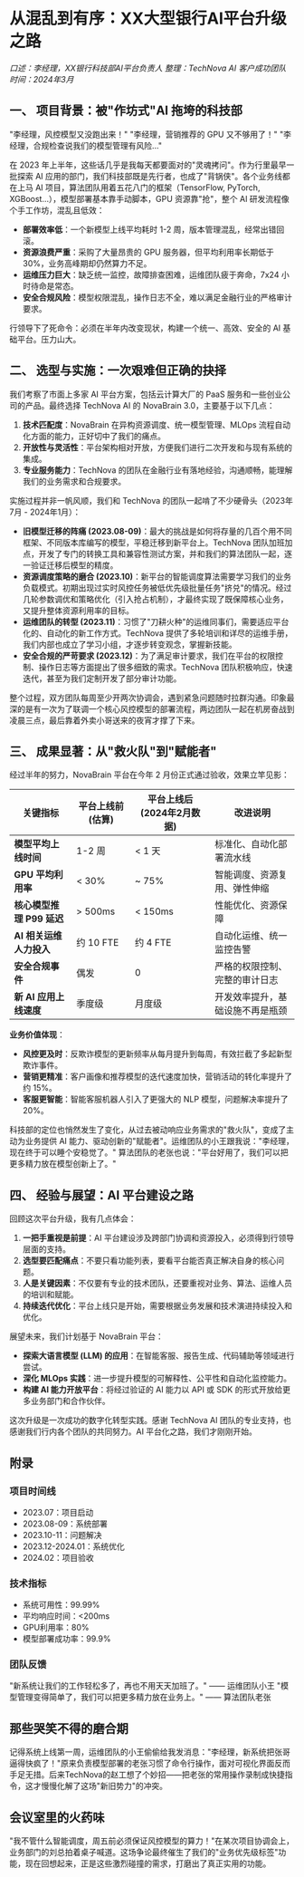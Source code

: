 # 从混乱到有序：XX大型银行AI平台升级之路

*口述：李经理，XX银行科技部AI平台负责人*
*整理：TechNova AI 客户成功团队*
*时间：2024年3月*

## 一、 项目背景：被"作坊式"AI 拖垮的科技部

"李经理，风控模型又没跑出来！" "李经理，营销推荐的 GPU 又不够用了！" "李经理，合规检查说我们的模型管理有风险…"

在 2023 年上半年，这些话几乎是我每天都要面对的"灵魂拷问"。作为行里最早一批探索 AI 应用的部门，我们科技部既是先行者，也成了"背锅侠"。各个业务线都在上马 AI 项目，算法团队用着五花八门的框架（TensorFlow, PyTorch, XGBoost…），模型部署基本靠手动脚本，GPU 资源靠"抢"，整个 AI 研发流程像个手工作坊，混乱且低效：

*   **部署效率低**：一个新模型上线平均耗时 1-2 周，版本管理混乱，经常出错回滚。
*   **资源浪费严重**：采购了大量昂贵的 GPU 服务器，但平均利用率长期低于 30%，业务高峰期却仍然算力不足。
*   **运维压力巨大**：缺乏统一监控，故障排查困难，运维团队疲于奔命，7x24 小时待命是常态。
*   **安全合规风险**：模型权限混乱，操作日志不全，难以满足金融行业的严格审计要求。

行领导下了死命令：必须在半年内改变现状，构建一个统一、高效、安全的 AI 基础平台。压力山大。

## 二、 选型与实施：一次艰难但正确的抉择

我们考察了市面上多家 AI 平台方案，包括云计算大厂的 PaaS 服务和一些创业公司的产品。最终选择 TechNova AI 的 NovaBrain 3.0，主要基于以下几点：

1.  **技术匹配度**：NovaBrain 在异构资源调度、统一模型管理、MLOps 流程自动化方面的能力，正好切中了我们的痛点。
2.  **开放性与灵活性**：平台架构相对开放，方便我们进行二次开发和与现有系统的集成。
3.  **专业服务能力**：TechNova 的团队在金融行业有落地经验，沟通顺畅，能理解我们的业务需求和合规要求。

实施过程并非一帆风顺，我们和 TechNova 的团队一起啃了不少硬骨头（2023年7月 - 2024年1月）：

*   **旧模型迁移的阵痛 (2023.08-09)**：最大的挑战是如何将存量的几百个用不同框架、不同版本库编写的模型，平稳迁移到新平台上。TechNova 团队加班加点，开发了专门的转换工具和兼容性测试方案，并和我们的算法团队一起，逐一验证迁移后模型的精度。
*   **资源调度策略的磨合 (2023.10)**：新平台的智能调度算法需要学习我们的业务负载模式。初期出现过实时风控任务被低优先级批量任务"挤兑"的情况。经过几轮参数调优和策略优化（引入抢占机制），才最终实现了既保障核心业务，又提升整体资源利用率的目标。
*   **运维团队的转型 (2023.11)**：习惯了"刀耕火种"的运维同事们，需要适应平台化的、自动化的新工作方式。TechNova 提供了多轮培训和详尽的运维手册，我们内部也成立了学习小组，才逐步转变观念，掌握新技能。
*   **安全合规的严苛要求 (2023.12)**：为了满足审计要求，我们在平台的权限控制、操作日志等方面提出了很多细致的需求。TechNova 团队积极响应，快速迭代，甚至为我们定制开发了部分审计功能。

整个过程，双方团队每周至少开两次协调会，遇到紧急问题随时拉群沟通。印象最深的是有一次为了联调一个核心风控模型的部署流程，两边团队一起在机房奋战到凌晨三点，最后靠着外卖小哥送来的夜宵才撑了下来。

## 三、 成果显著：从"救火队"到"赋能者"

经过半年的努力，NovaBrain 平台在今年 2 月份正式通过验收，效果立竿见影：

| 关键指标               | 平台上线前 (估算) | 平台上线后 (2024年2月数据) | 改进说明                                     |
| ---------------------- | ----------------- | -------------------------- | -------------------------------------------- |
| **模型平均上线时间**   | 1-2 周            | < 1 天                     | 标准化、自动化部署流水线                       |
| **GPU 平均利用率**     | < 30%             | ~ 75%                      | 智能调度、资源复用、弹性伸缩                 |
| **核心模型推理 P99 延迟** | > 500ms           | < 150ms                    | 性能优化、资源保障                             |
| **AI 相关运维人力投入**  | 约 10 FTE         | 约 4 FTE                   | 自动化运维、统一监控告警                     |
| **安全合规事件**       | 偶发              | 0                          | 严格的权限控制、完整的审计日志               |
| **新 AI 应用上线速度** | 季度级            | 月度级                     | 开发效率提升，基础设施不再是瓶颈             |

**业务价值体现**：
*   **风控更及时**：反欺诈模型的更新频率从每月提升到每周，有效拦截了多起新型欺诈事件。
*   **营销更精准**：客户画像和推荐模型的迭代速度加快，营销活动的转化率提升了约 15%。
*   **客服更智能**：智能客服机器人引入了更强大的 NLP 模型，问题解决率提升了 20%。

科技部的定位也悄然发生了变化，从过去被动响应业务需求的"救火队"，变成了主动为业务提供 AI 能力、驱动创新的"赋能者"。运维团队的小王跟我说："李经理，现在终于可以睡个安稳觉了。" 算法团队的老张也说："平台好用了，我们可以把更多精力放在模型创新上了。"

## 四、 经验与展望：AI 平台建设之路

回顾这次平台升级，我有几点体会：

1.  **一把手重视是前提**：AI 平台建设涉及跨部门协调和资源投入，必须得到行领导层面的支持。
2.  **选型要匹配痛点**：不要只看功能列表，要看平台能否真正解决自身的核心问题。
3.  **人是关键因素**：不仅要有专业的技术团队，还要重视对业务、算法、运维人员的培训和赋能。
4.  **持续迭代优化**：平台上线只是开始，需要根据业务发展和技术演进持续投入和优化。

展望未来，我们计划基于 NovaBrain 平台：
*   **探索大语言模型 (LLM) 的应用**：在智能客服、报告生成、代码辅助等领域进行尝试。
*   **深化 MLOps 实践**：进一步提升模型的可解释性、公平性和自动化监控能力。
*   **构建 AI 能力开放平台**：将经过验证的 AI 能力以 API 或 SDK 的形式开放给更多业务部门和合作伙伴。

这次升级是一次成功的数字化转型实践。感谢 TechNova AI 团队的专业支持，也感谢我们行内各个团队的共同努力。AI 平台化之路，我们才刚刚开始。

## 附录

### 项目时间线
- 2023.07：项目启动
- 2023.08-09：系统部署
- 2023.10-11：问题解决
- 2023.12-2024.01：系统优化
- 2024.02：项目验收

### 技术指标
- 系统可用性：99.99%
- 平均响应时间：<200ms
- GPU利用率：80%
- 模型部署成功率：99.9%

### 团队反馈
"新系统让我们的工作轻松多了，再也不用天天加班了。" —— 运维团队小王
"模型管理变得简单了，我们可以把更多精力放在业务上。" —— 算法团队老张

## 那些哭笑不得的磨合期
记得系统上线第一周，运维团队的小王偷偷给我发消息："李经理，新系统把张哥逼得快疯了！"原来负责模型部署的老张习惯了命令行操作，面对可视化界面反而手足无措。后来TechNova的赵工想了个妙招——把老张的常用操作录制成快捷指令，这才慢慢化解了这场"新旧势力"的冲突。

## 会议室里的火药味
"我不管什么智能调度，周五前必须保证风控模型的算力！"在某次项目协调会上，业务部门的刘总拍着桌子喊道。这场争论最终催生了我们的"业务优先级标签"功能，现在回想起来，正是这些激烈碰撞的需求，打磨出了真正实用的功能。 